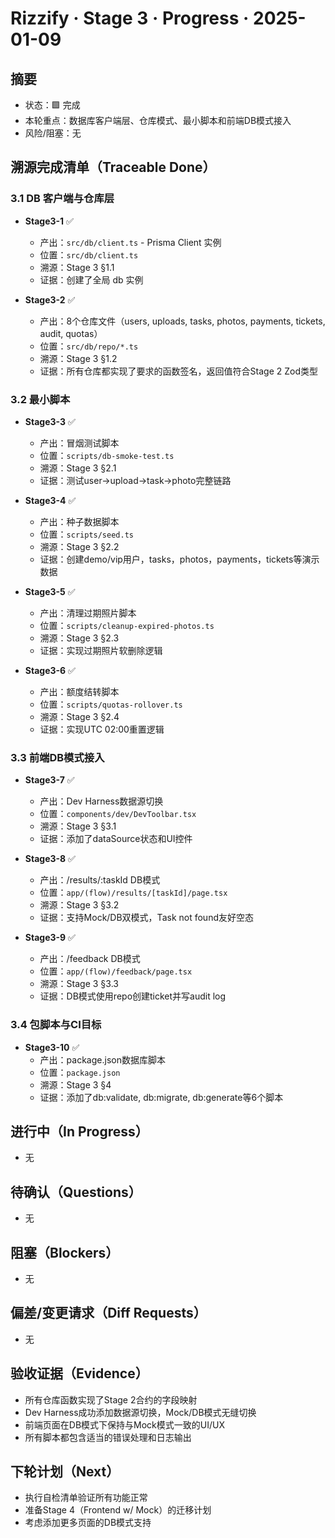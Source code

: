 # Rizzify · Stage 3 · Progress · 2025-01-09

## 摘要
- 状态：🟩 完成
- 本轮重点：数据库客户端层、仓库模式、最小脚本和前端DB模式接入
- 风险/阻塞：无

## 溯源完成清单（Traceable Done）

### 3.1 DB 客户端与仓库层
- **Stage3-1** ✅
  - 产出：`src/db/client.ts` - Prisma Client 实例
  - 位置：`src/db/client.ts`
  - 溯源：Stage 3 §1.1
  - 证据：创建了全局 db 实例

- **Stage3-2** ✅
  - 产出：8个仓库文件（users, uploads, tasks, photos, payments, tickets, audit, quotas）
  - 位置：`src/db/repo/*.ts`
  - 溯源：Stage 3 §1.2
  - 证据：所有仓库都实现了要求的函数签名，返回值符合Stage 2 Zod类型

### 3.2 最小脚本
- **Stage3-3** ✅
  - 产出：冒烟测试脚本
  - 位置：`scripts/db-smoke-test.ts`
  - 溯源：Stage 3 §2.1
  - 证据：测试user→upload→task→photo完整链路

- **Stage3-4** ✅
  - 产出：种子数据脚本
  - 位置：`scripts/seed.ts`
  - 溯源：Stage 3 §2.2
  - 证据：创建demo/vip用户，tasks，photos，payments，tickets等演示数据

- **Stage3-5** ✅
  - 产出：清理过期照片脚本
  - 位置：`scripts/cleanup-expired-photos.ts`
  - 溯源：Stage 3 §2.3
  - 证据：实现过期照片软删除逻辑

- **Stage3-6** ✅
  - 产出：额度结转脚本
  - 位置：`scripts/quotas-rollover.ts`
  - 溯源：Stage 3 §2.4
  - 证据：实现UTC 02:00重置逻辑

### 3.3 前端DB模式接入
- **Stage3-7** ✅
  - 产出：Dev Harness数据源切换
  - 位置：`components/dev/DevToolbar.tsx`
  - 溯源：Stage 3 §3.1
  - 证据：添加了dataSource状态和UI控件

- **Stage3-8** ✅
  - 产出：/results/:taskId DB模式
  - 位置：`app/(flow)/results/[taskId]/page.tsx`
  - 溯源：Stage 3 §3.2
  - 证据：支持Mock/DB双模式，Task not found友好空态

- **Stage3-9** ✅
  - 产出：/feedback DB模式
  - 位置：`app/(flow)/feedback/page.tsx`
  - 溯源：Stage 3 §3.3
  - 证据：DB模式使用repo创建ticket并写audit log

### 3.4 包脚本与CI目标
- **Stage3-10** ✅
  - 产出：package.json数据库脚本
  - 位置：`package.json`
  - 溯源：Stage 3 §4
  - 证据：添加了db:validate, db:migrate, db:generate等6个脚本

## 进行中（In Progress）
- 无

## 待确认（Questions）
- 无

## 阻塞（Blockers）
- 无

## 偏差/变更请求（Diff Requests）
- 无

## 验收证据（Evidence）
- 所有仓库函数实现了Stage 2合约的字段映射
- Dev Harness成功添加数据源切换，Mock/DB模式无缝切换
- 前端页面在DB模式下保持与Mock模式一致的UI/UX
- 所有脚本都包含适当的错误处理和日志输出

## 下轮计划（Next）
- 执行自检清单验证所有功能正常
- 准备Stage 4（Frontend w/ Mock）的迁移计划
- 考虑添加更多页面的DB模式支持